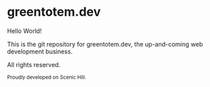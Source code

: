# greentotem.dev
Hello World!

This is the git repository for greentotem.dev, the up-and-coming web development business.  

All rights reserved.  
  
  
<sub>Proudly developed on Scenic Hill.</sub>
